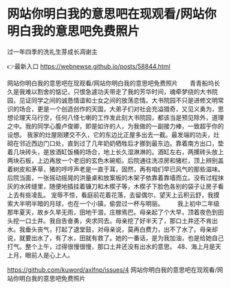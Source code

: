 # 网站你明白我的意思吧在现观看/网站你明白我的意思吧免费照片
过一年四季的洗礼生芽成长凋谢主

👉最新入口 https://webnewse.github.io/posts/58844.html

网站你明白我的意思吧在现观看/网站你明白我的意思吧免费照片　　青青船坞长久是我难以割舍的惦记，只恨急遽功夫带走了我的芳华时间，魂牵梦绕的大书院园，见证同学之间的诚恳情谊和士女之间的放荡恋情。大书院园不只是进修文明常识的场合，更是一个创造创作的天国，大弟子们对社会充溢猎奇，又见义勇为，思想论理天马行空，任何八怪七喇的工作发此刻大书院园，都该当是预见除外，道理之中。我的同学心腹卢俊卿，即是如许的人，为我做的一副接力棒，一致超乎你的设想。
我家的灶屋刚建交不久，它的东边比正屋多出去一截。最发端的功夫，灶砌在邻近西边门口处，直到过了几年奶奶牺牲后才挪到最东边。靠着南方出口，垫着几块砖头，是放酒缸饭桶的场合，地上长久湿淋淋的。酒缸左右，两摞砖头放上两块石板，上边再放一个老旧的玄色木碗柜。后院通往洗凉房和猪栏，顶上辨别盖着树皮和茅草，猪的哼哼声老是一直于耳，固然，再有咱们早已风气的那些滋味。后院当面，一张摇动摇晃的洪量桌和放案板的木架子依靠着靠墙而立。没有过程抹灰的水砖缝里，随便地插挂着镰刀和木楔子等，木楔子下脸色各别的袋子让房子看上去有些凌乱。
宠辱不惊，看庭前花着花落，去留偶尔，望天上云积云舒，我摸索大半明半暗的月球，也在一个小镇，偷尝过一杯与明丽。
　　我上初中二年级那年夏天，故乡久旱无雨，田地干涸，庄稼焉巴。母亲起了个大早，顶着夜色到田头挖一口土井。我自告奋勇，央求同去。母亲挖了好半天了，那口土井还不肯出水。我垂头丧气，打起了退堂鼓，对母亲说，莫再白费力，出不了水了。母亲却说，就要出水了，有了水，田就有救了。她的一番话，是为我加油，也是给她自己打气。整个上午，过得很慢很慢，那口土井还没有出水的意思。
	48、海上月是天上月，眼前人是心上人。

https://github.com/kuword/axlfnp/issues/4
网站你明白我的意思吧在现观看/网站你明白我的意思吧免费照片
